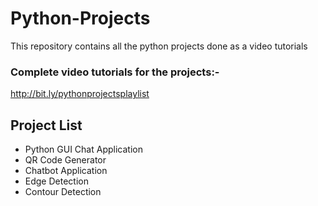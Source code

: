 # Python-Projects
This repository contains all the python projects done as a video tutorials

### Complete video tutorials for the projects:-
http://bit.ly/pythonprojectsplaylist

## Project List

- Python GUI Chat Application
- QR Code Generator
- Chatbot Application
- Edge Detection
- Contour Detection